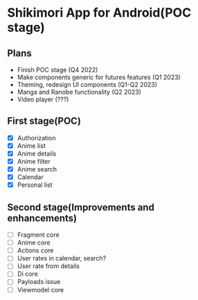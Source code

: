 # Shikimori App for Android(POC stage)


## Plans
- Finish POC stage (Q4 2022)
- Make components generic for futures features (Q1 2023)
- Theming, redesign UI components (Q1-Q2 2023)
- Manga and Ranobe functionality (Q2 2023)
- Video player (???)


## First stage(POC)
- [x] Authorization
- [x] Anime list
- [x] Anime details
- [x] Anime filter
- [x] Anime search
- [x] Calendar
- [x] Personal list

## Second stage(Improvements and enhancements)
- [ ] Fragment core
- [ ] Anime core
- [ ] Actions core
- [ ] User rates in calendar, search?
- [ ] User rate from details
- [ ] Di core
- [ ] Payloads issue
- [ ] Viewmodel core
